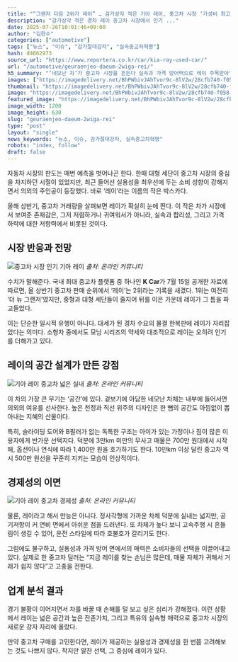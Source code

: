 ```yaml
---
title: "“그랜저 다음 2위가 레이” … 감가상각 적은 기아 레이, 중고차 시장 ‘가성비 최고’"
description: "감가상각 적은 경차 레이 중고차 시장에서 인기 ..."
date: 2025-07-26T10:01:46+09:00
author: "김한수"
categories: ["automotive"]
tags: ["뉴스", "이슈", "감가절대강자", "실속중고차혁명"]
hash: d4662973
source_url: "https://www.reportera.co.kr/car/kia-ray-used-car/"
url: "/automotive/geuraenjeo-daeum-2wiga-rei/"
h5_summary: "‘네모난 차’가 중고차 시장을 흔든다 실속과 가격 방어력으로 레이 주목받아"
images: ["https://imagedelivery.net/BhPWbivJAhTvor9c-8lV2w/28cfb740-f058-4039-6db9-141d1c9dcb00/public", "https://imagedelivery.net/BhPWbivJAhTvor9c-8lV2w/b61fc2d6-f881-43c5-4860-1c45a7241800/public", "https://imagedelivery.net/BhPWbivJAhTvor9c-8lV2w/657d60eb-aa64-431e-514c-a62bbb479e00/public", "https://imagedelivery.net/BhPWbivJAhTvor9c-8lV2w/e99ac2ee-f934-45b7-9117-8b3702a29b00/public"]
thumbnail: "https://imagedelivery.net/BhPWbivJAhTvor9c-8lV2w/28cfb740-f058-4039-6db9-141d1c9dcb00/public"
image: "https://imagedelivery.net/BhPWbivJAhTvor9c-8lV2w/28cfb740-f058-4039-6db9-141d1c9dcb00/public"
featured_image: "https://imagedelivery.net/BhPWbivJAhTvor9c-8lV2w/28cfb740-f058-4039-6db9-141d1c9dcb00/public"
image_width: 1200
image_height: 630
slug: "geuraenjeo-daeum-2wiga-rei"
type: "post"
layout: "single"
news_keywords: "뉴스, 이슈, 감가절대강자, 실속중고차혁명"
robots: "index, follow"
draft: false
---
```


자동차 시장의 판도는 매번 예측을 벗어나곤 한다. 한때 대형 세단이 중고차 시장의 중심을 차지하던 시절이 있었지만, 최근 들어선 실용성을 최우선에 두는 소비 성향이 강해지면서 의외의 주인공이 등장했다. 바로 ‘레이’라는 이름의 작은 박스카다.

올해 상반기, 중고차 거래량을 살펴보면 레이가 확실히 눈에 띈다. 이 작은 차가 시장에서 보여준 존재감은, 그저 저렴하거나 귀여워서가 아니라, 실속과 합리성, 그리고 가격 하락에 대한 저항력에서 비롯된 것이다.

## 시장 반응과 전망

![중고차 시장 인기 기아 레이](https://imagedelivery.net/BhPWbivJAhTvor9c-8lV2w/e99ac2ee-f934-45b7-9117-8b3702a29b00/public)
*출처: 온라인 커뮤니티*


수치가 말해준다. 국내 최대 중고차 플랫폼 중 하나인 **K Car**가 7월 15일 공개한 자료에 따르면, 올 상반기 중고차 판매 순위에서 ‘레이’는 2위라는 기록을 새겼다. 1위는 여전히 ‘더 뉴 그랜저’였지만, 중형과 대형 세단들이 줄지어 뒤를 이은 가운데 레이가 그 틈을 파고들었다.

이는 단순한 일시적 유행이 아니다. 대세가 된 경차 수요의 물결 한복판에 레이가 자리잡았다는 의미다. 소형차 중에서도 모닝 시리즈의 약세와 대조적으로 레이는 오히려 인기를 더해가고 있다.

## 레이의 공간 설계가 만든 강점

![기아 레이 중고차 넓은 실내](https://imagedelivery.net/BhPWbivJAhTvor9c-8lV2w/657d60eb-aa64-431e-514c-a62bbb479e00/public)
*출처: 온라인 커뮤니티*


이 차의 가장 큰 무기는 ‘공간’에 있다. 겉보기에 아담한 네모난 차체는 내부에 들어서면 의외의 여유를 선사한다. 높은 천정과 직선 위주의 디자인은 한 뼘의 공간도 아낌없이 뽑아내는 지혜의 산물이다.

특히, 슬라이딩 도어와 B필러가 없는 독특한 구조는 아이가 있는 가정이나 짐이 많은 이용자에게 반가운 선택지다. 덕분에 3만km 미만의 무사고 매물은 700만 원대에서 시작해, 옵션이나 연식에 따라 1,400만 원을 호가하기도 한다. 10만km 이상 달린 중고차 역시 500만 원선을 꾸준히 지키는 모습이 인상적이다.

## 경제성의 이면

![기아 레이 중고차 경제성](https://imagedelivery.net/BhPWbivJAhTvor9c-8lV2w/b61fc2d6-f881-43c5-4860-1c45a7241800/public)
*출처: 온라인 커뮤니티*


물론, 레이라고 해서 만능은 아니다. 정사각형에 가까운 차체 덕분에 실내는 넓지만, 공기저항이 커 연비 면에서 아쉬운 점을 드러낸다. 또 차체가 높다 보니 고속주행 시 흔들림이 생길 수 있어, 운전 스타일에 따라 호불호가 갈리기도 한다.

그럼에도 불구하고, 실용성과 가격 방어 면에서의 매력은 소비자들의 선택을 이끌어내고 있다. 실제로 한 중고차 딜러는 “지금 레이를 찾는 손님은 많은데, 매물 자체가 귀해서 거래가 쉽지 않다”고 고충을 전한다.

## 업계 분석 결과

경기 불황이 이어지면서 차를 바꿀 때 손해를 덜 보고 싶은 심리가 강해졌다. 이런 상황에서 레이는 넓은 공간과 높은 잔존가치, 그리고 특유의 실속형 매력으로 중고차 시장의 새로운 강자 자리에 올랐다.

만약 중고차 구매를 고민한다면, 레이가 제공하는 실용성과 경제성을 한 번쯤 고려해보는 것도 나쁘지 않다. 작지만 알찬 선택, 그 중심에 레이가 있다.
